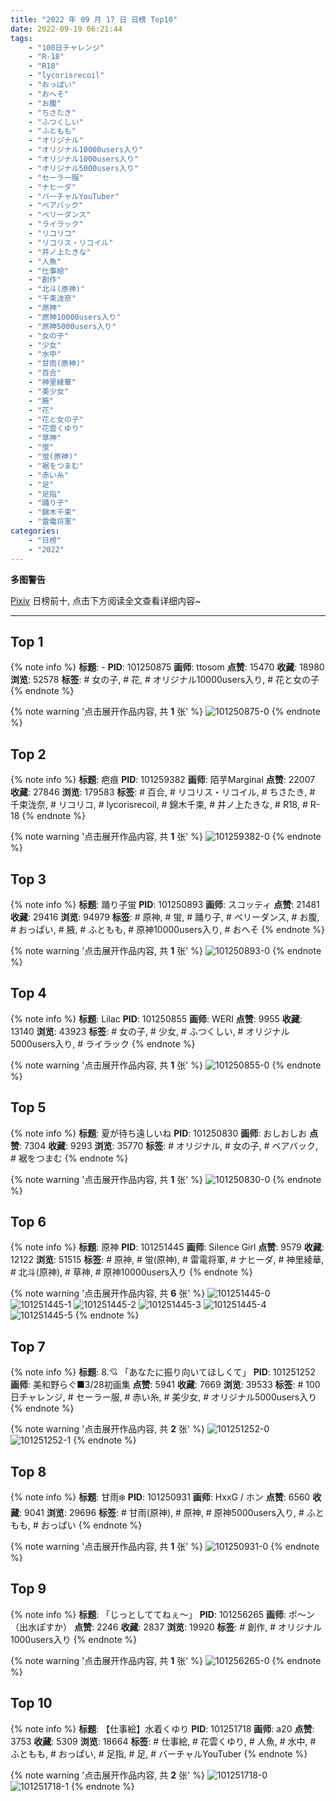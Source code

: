 ```yaml
---
title: "2022 年 09 月 17 日 日榜 Top10"
date: 2022-09-19 06:21:44
tags:
    - "100日チャレンジ"
    - "R-18"
    - "R18"
    - "lycorisrecoil"
    - "おっぱい"
    - "おへそ"
    - "お腹"
    - "ちさたき"
    - "ふつくしい"
    - "ふともも"
    - "オリジナル"
    - "オリジナル10000users入り"
    - "オリジナル1000users入り"
    - "オリジナル5000users入り"
    - "セーラー服"
    - "ナヒーダ"
    - "バーチャルYouTuber"
    - "ベアバック"
    - "ベリーダンス"
    - "ライラック"
    - "リコリコ"
    - "リコリス・リコイル"
    - "井ノ上たきな"
    - "人魚"
    - "仕事絵"
    - "創作"
    - "北斗(原神)"
    - "千束泷奈"
    - "原神"
    - "原神10000users入り"
    - "原神5000users入り"
    - "女の子"
    - "少女"
    - "水中"
    - "甘雨(原神)"
    - "百合"
    - "神里綾華"
    - "美少女"
    - "腋"
    - "花"
    - "花と女の子"
    - "花雲くゆり"
    - "草神"
    - "蛍"
    - "蛍(原神)"
    - "裾をつまむ"
    - "赤い糸"
    - "足"
    - "足指"
    - "踊り子"
    - "錦木千束"
    - "雷電将軍"
categories:
    - "日榜"
    - "2022"
---
```


<i class="fa fa-triangle-exclamation"></i>**多图警告**<i class="fa fa-triangle-exclamation"></i>

[Pixiv](https://www.pixiv.net/) 日榜前十, 点击下方阅读全文查看详细内容~

<!-- more -->

---

## Top 1

{% note info %}
**标题**: -
**PID**: 101250875 **画师**: ttosom
**点赞**: 15470 **收藏**: 18980 **浏览**: 52578
**标签**: # 女の子, # 花, # オリジナル10000users入り, # 花と女の子
{% endnote %}

{% note warning '点击展开作品内容, 共 **1** 张' %}
![101250875-0](https://i.pixiv.re/img-original/img/2022/09/16/00/00/09/101250875_p0.jpg)
{% endnote %}

## Top 2

{% note info %}
**标题**: 疤痕
**PID**: 101259382 **画师**: 陌芋Marginal
**点赞**: 22007 **收藏**: 27846 **浏览**: 179583
**标签**: # 百合, # リコリス・リコイル, # ちさたき, # 千束泷奈, # リコリコ, # lycorisrecoil, # 錦木千束, # 井ノ上たきな, # R18, # R-18
{% endnote %}

{% note warning '点击展开作品内容, 共 **1** 张' %}
![101259382-0](https://i.pixiv.re/img-original/img/2022/09/16/12/37/56/101259382_p0.jpg)
{% endnote %}

## Top 3

{% note info %}
**标题**: 踊り子蛍
**PID**: 101250893 **画师**: スコッティ
**点赞**: 21481 **收藏**: 29416 **浏览**: 94979
**标签**: # 原神, # 蛍, # 踊り子, # ベリーダンス, # お腹, # おっぱい, # 腋, # ふともも, # 原神10000users入り, # おへそ
{% endnote %}

{% note warning '点击展开作品内容, 共 **1** 张' %}
![101250893-0](https://i.pixiv.re/img-original/img/2022/09/17/23/15/10/101250893_p0.jpg)
{% endnote %}

## Top 4

{% note info %}
**标题**: Lilac
**PID**: 101250855 **画师**: WERI
**点赞**: 9955 **收藏**: 13140 **浏览**: 43923
**标签**: # 女の子, # 少女, # ふつくしい, # オリジナル5000users入り, # ライラック
{% endnote %}

{% note warning '点击展开作品内容, 共 **1** 张' %}
![101250855-0](https://i.pixiv.re/img-original/img/2022/09/16/00/00/05/101250855_p0.png)
{% endnote %}

## Top 5

{% note info %}
**标题**: 夏が待ち遠しいね
**PID**: 101250830 **画师**: おしおしお
**点赞**: 7304 **收藏**: 9293 **浏览**: 35770
**标签**: # オリジナル, # 女の子, # ベアバック, # 裾をつまむ
{% endnote %}

{% note warning '点击展开作品内容, 共 **1** 张' %}
![101250830-0](https://i.pixiv.re/img-original/img/2022/09/16/00/00/02/101250830_p0.png)
{% endnote %}

## Top 6

{% note info %}
**标题**: 原神
**PID**: 101251445 **画师**: Silence Girl
**点赞**: 9579 **收藏**: 12122 **浏览**: 51515
**标签**: # 原神, # 蛍(原神), # 雷電将軍, # ナヒーダ, # 神里綾華, # 北斗(原神), # 草神, # 原神10000users入り
{% endnote %}

{% note warning '点击展开作品内容, 共 **6** 张' %}
![101251445-0](https://i.pixiv.re/img-original/img/2022/09/16/00/15/04/101251445_p0.png)
![101251445-1](https://i.pixiv.re/img-original/img/2022/09/16/00/15/04/101251445_p1.png)
![101251445-2](https://i.pixiv.re/img-original/img/2022/09/16/00/15/04/101251445_p2.png)
![101251445-3](https://i.pixiv.re/img-original/img/2022/09/16/00/15/04/101251445_p3.png)
![101251445-4](https://i.pixiv.re/img-original/img/2022/09/16/00/15/04/101251445_p4.png)
![101251445-5](https://i.pixiv.re/img-original/img/2022/09/16/00/15/04/101251445_p5.png)
{% endnote %}

## Top 7

{% note info %}
**标题**: 8.💘 「あなたに振り向いてほしくて」
**PID**: 101251252 **画师**: 美和野らぐ■3/28初画集
**点赞**: 5941 **收藏**: 7669 **浏览**: 39533
**标签**: # 100日チャレンジ, # セーラー服, # 赤い糸, # 美少女, # オリジナル5000users入り
{% endnote %}

{% note warning '点击展开作品内容, 共 **2** 张' %}
![101251252-0](https://i.pixiv.re/img-original/img/2022/09/16/00/07/14/101251252_p0.png)
![101251252-1](https://i.pixiv.re/img-original/img/2022/09/16/00/07/14/101251252_p1.png)
{% endnote %}

## Top 8

{% note info %}
**标题**: 甘雨❄️
**PID**: 101250931 **画师**: HxxG / ホン
**点赞**: 6560 **收藏**: 9041 **浏览**: 29696
**标签**: # 甘雨(原神), # 原神, # 原神5000users入り, # ふともも, # おっぱい
{% endnote %}

{% note warning '点击展开作品内容, 共 **1** 张' %}
![101250931-0](https://i.pixiv.re/img-original/img/2022/09/16/00/00/17/101250931_p0.png)
{% endnote %}

## Top 9

{% note info %}
**标题**: 「じっとしててねぇ～」
**PID**: 101256265 **画师**: ポ～ン（出水ぽすか）
**点赞**: 2246 **收藏**: 2837 **浏览**: 19920
**标签**: # 創作, # オリジナル1000users入り
{% endnote %}

{% note warning '点击展开作品内容, 共 **1** 张' %}
![101256265-0](https://i.pixiv.re/img-original/img/2022/09/16/07/30/00/101256265_p0.jpg)
{% endnote %}

## Top 10

{% note info %}
**标题**: 【仕事絵】水着くゆり
**PID**: 101251718 **画师**: a20
**点赞**: 3753 **收藏**: 5309 **浏览**: 18664
**标签**: # 仕事絵, # 花雲くゆり, # 人魚, # 水中, # ふともも, # おっぱい, # 足指, # 足, # バーチャルYouTuber
{% endnote %}

{% note warning '点击展开作品内容, 共 **2** 张' %}
![101251718-0](https://i.pixiv.re/img-original/img/2022/09/16/00/26/43/101251718_p0.jpg)
![101251718-1](https://i.pixiv.re/img-original/img/2022/09/16/00/26/43/101251718_p1.jpg)
{% endnote %}
